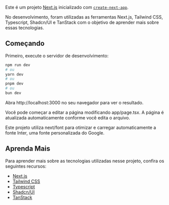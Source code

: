 Este é um projeto [Next.js](https://nextjs.org/) inicializado com [`create-next-app`](https://github.com/vercel/next.js/tree/canary/packages/create-next-app).

No desenvolvimento, foram utilizadas as ferramentas Next.js, Tailwind CSS, Typescript, Shadcn/UI e TanStack com o objetivo de aprender mais sobre essas tecnologias.

## Começando

Primeiro, execute o servidor de desenvolvimento:

```bash
npm run dev
# ou
yarn dev
# ou
pnpm dev
# ou
bun dev
```

Abra http://localhost:3000 no seu navegador para ver o resultado.

Você pode começar a editar a página modificando app/page.tsx. A página é atualizada automaticamente conforme você edita o arquivo.

Este projeto utiliza next/font para otimizar e carregar automaticamente a fonte Inter, uma fonte personalizada do Google.

## Aprenda Mais

Para aprender mais sobre as tecnologias utilizadas nesse projeto, confira os seguintes recursos:
- [Next.js](https://nextjs.org/)
- [Tailwind CSS](https://tailwindcss.com/)
- [Typescript](https://www.typescriptlang.org/)
- [Shadcn/UI](https://ui.shadcn.com/)
- [TanStack](https://tanstack.com/)